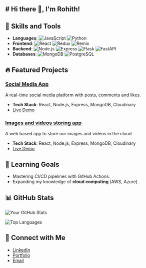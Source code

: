 ## # Hi there 👋, I'm Rohith!

## 🚀 Skills and Tools
- **Languages**: ![JavaScript](https://img.shields.io/badge/-JavaScript-F7DF1E?logo=javascript&logoColor=black) ![Python](https://img.shields.io/badge/-Python-3776AB?logo=python&logoColor=white)
-  **Frontend**: ![React](https://img.shields.io/badge/-React-61DAFB?logo=react&logoColor=black) ![Redux](https://img.shields.io/badge/-Redux-764ABC?logo=redux&logoColor=white) ![Remix](https://img.shields.io/badge/-Remix-00000?logo=remix&logoColor=black)
-  **Backend**: ![Node.js](https://img.shields.io/badge/-Node.js-339933?logo=node.js&logoColor=white) ![Express](https://img.shields.io/badge/-Express.js-000?logo=express&logoColor=white) ![Flask](https://img.shields.io/badge/-Flask-000000?logo=flask&logoColor=white) ![FastAPI](https://img.shields.io/badge/-FastAPI-009688?logo=fastapi&logoColor=white)
-  **Databases**: ![MongoDB](https://img.shields.io/badge/-MongoDB-47A248?logo=mongodb&logoColor=white) ![PostgreSQL](https://img.shields.io/badge/-PostgreSQL-4169E1?logo=postgresql&logoColor=white)


## 🔥 Featured Projects
### [Social Media App](https://github.com/Roh1512/clubhouse)
A real-time social media platform with posts, comments and likes.

- **Tech Stack**: React, Node.js, Express, MongoDB, Cloudinary
- [Live Demo]([https://socialmedia.example.com](https://clubhouse-79wp.onrender.com/))
  
### [Images and videos storing app](https://github.com/Roh1512/image-backup)
A web based app to store our images and videos in the cloud

- **Tech Stack**: React, Node.js, Express, MongoDB, Cloudinary
- [Live Demo]([https://socialmedia.example.com](https://clubhouse-79wp.onrender.com/))

## 🌱 Learning Goals
- Mastering CI/CD pipelines with GitHub Actions.
- Expanding my knowledge of **cloud computing** (AWS, Azure).

## 📊 GitHub Stats

![Your GitHub Stats](https://github-readme-stats.vercel.app/api?username=Roh1512&show_icons=true&theme=radical)

![Top Languages](https://github-readme-stats.vercel.app/api/top-langs/?username=Roh1512&layout=compact&theme=cobalt)


## 🤝 Connect with Me

- [LinkedIn](https://www.linkedin.com/in/rohith-ashok1512/)  
- [Portfolio](https://not-yet-done)  
- [Email](mailto:rohith1512a@gmail.com)  

<!--
**Roh1512/Roh1512** is a ✨ _special_ ✨ repository because its `README.md` (this file) appears on your GitHub profile.

Here are some ideas to get you started:

- 🔭 I’m currently working on ...
- 🌱 I’m currently learning ...
- 👯 I’m looking to collaborate on ...
- 🤔 I’m looking for help with ...
- 💬 Ask me about ...
- 📫 How to reach me: ...
- 😄 Pronouns: ...
- ⚡ Fun fact: ...
-->
